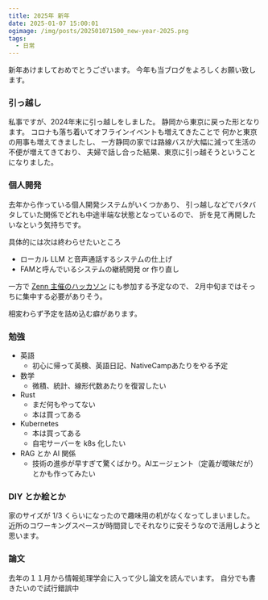 ```yaml
---
title: 2025年 新年
date: 2025-01-07 15:00:01
ogimage: /img/posts/202501071500_new-year-2025.png
tags:
  - 日常
---
```


新年あけましておめでとうございます。
今年も当ブログをよろしくお願い致します。

### 引っ越し

私事ですが、2024年末に引っ越しをしました。
静岡から東京に戻った形となります。
コロナも落ち着いてオフラインイベントも増えてきたことで
何かと東京の用事も増えてきましたし、
一方静岡の家では路線バスが大幅に減って生活の不便が増えてきており、
夫婦で話し合った結果、東京に引っ越そうということになりました。

### 個人開発

去年から作っている個人開発システムがいくつかあり、
引っ越しなどでバタバタしていた関係でどれも中途半端な状態となっているので、
折を見て再開したいなという気持ちです。

具体的には次は終わらせたいところ

* ローカル LLM と音声通話するシステムの仕上げ
* FAMと呼んでいるシステムの継続開発 or 作り直し

一方で [Zenn 主催のハッカソン](https://zenn.dev/hackathons/2024-google-cloud-japan-ai-hackathon) にも参加する予定なので、
2月中旬まではそっちに集中する必要がありそう。

相変わらず予定を詰め込む癖があります。

### 勉強

* 英語
    * 初心に帰って英検、英語日記、NativeCampあたりをやる予定
* 数学
    * 微積、統計、線形代数あたりを復習したい
* Rust
    * まだ何もやってない
    * 本は買ってある
* Kubernetes
    * 本は買ってある
    * 自宅サーバーを k8s 化したい
* RAG とか AI 関係
    * 技術の進歩が早すぎて驚くばかり。AIエージェント（定義が曖昧だが）とかも作ってみたい

### DIY とか絵とか

家のサイズが 1/3 くらいになったので趣味用の机がなくなってしまいました。
近所のコワーキングスペースが時間貸しでそれなりに安そうなので活用しようと思います。

### 論文

去年の１１月から情報処理学会に入って少し論文を読んでいます。
自分でも書きたいので試行錯誤中
